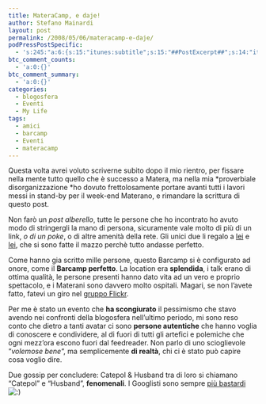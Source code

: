 ```yaml
---
title: MateraCamp, e daje!
author: Stefano Mainardi
layout: post
permalink: /2008/05/06/materacamp-e-daje/
podPressPostSpecific:
  - 's:245:"a:6:{s:15:"itunes:subtitle";s:15:"##PostExcerpt##";s:14:"itunes:summary";s:15:"##PostExcerpt##";s:15:"itunes:keywords";s:17:"##WordPressCats##";s:13:"itunes:author";s:10:"##Global##";s:15:"itunes:explicit";s:2:"No";s:12:"itunes:block";s:2:"No";}";'
btc_comment_counts:
  - 'a:0:{}'
btc_comment_summary:
  - 'a:0:{}'
categories:
  - blogosfera
  - Eventi
  - My Life
tags:
  - amici
  - barcamp
  - Eventi
  - materacamp
---
```

Questa volta avrei voluto scriverne subito dopo il mio rientro, per fissare nella mente tutto quello che è successo a Matera, ma nella mia *proverbiale disorganizzazione *ho dovuto frettolosamente portare avanti tutti i lavori messi in stand-by per il week-end Materano, e rimandare la scrittura di questo post.

Non farò un *post alberello*, tutte le persone che ho incontrato ho avuto modo di stringergli la mano di persona, sicuramente vale molto di più di un link, *o di un poke*, o di altre amenità della rete. Gli unici due li regalo a <a href="http://www.clarita.it" target="_blank">lei</a> e <a href="http://www.catepol.net" target="_blank">lei</a>, che si sono fatte il mazzo perchè tutto andasse perfetto.

Come hanno gia scritto mille persone, questo Barcamp si è configurato ad onore, come il **Barcamp perfetto**. La location era **splendida**, i talk erano di ottima qualità, le persone presenti hanno dato vita ad un vero e proprio spettacolo, e i Materani sono davvero molto ospitali. Magari, se non l&#8217;avete fatto, fatevi un giro nel <a href="http://www.flickr.com/groups/materacamp2008" target="_blank">gruppo Flickr</a>.

Per me è stato un evento che **ha scongiurato** il pessimismo che stavo avendo nei confronti della blogosfera nell&#8217;ultimo periodo, mi sono reso conto che dietro a tanti avatar ci sono **persone autentiche** che hanno voglia di conoscere e condividere, al di fuori di tutti gli artefici e polemiche che ogni mezz&#8217;ora escono fuori dal feedreader. Non parlo di uno scioglievole &#8220;*volemose bene*&#8220;, ma semplicemente **di realtà**, chi ci è stato può capire cosa voglio dire.

Due gossip per concludere: Catepol & Husband tra di loro si chiamano &#8220;Catepol&#8221; e &#8220;Husband&#8221;, **fenomenali**. I Googlisti sono sempre <a href="http://twitter.com/Googlisti/statuses/803766099" target="_blank">più bastardi</a> <img src="http://www.stefanomainardi.com/wp-includes/images/smilies/icon_smile.gif" alt=":)" class="wp-smiley" />